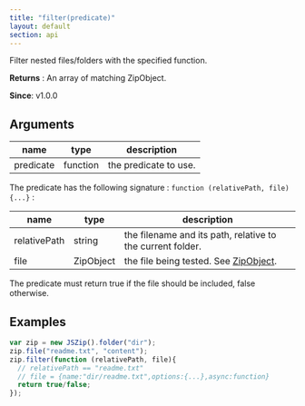 ```yaml
---
title: "filter(predicate)"
layout: default
section: api
---
```


Filter nested files/folders with the specified function.

__Returns__ : An array of matching ZipObject.

__Since__: v1.0.0

## Arguments

name      | type     | description
----------|----------|------------
predicate | function | the predicate to use.

The predicate has the following signature : `function (relativePath, file) {...}` :

name         | type      | description
-------------|-----------|------------
relativePath | string    | the filename and its path, relative to the current folder.
file         | ZipObject | the file being tested. See [ZipObject]({{site.baseurl}}/documentation/api_zipobject.php).

The predicate must return true if the file should be included, false otherwise.


## Examples

```js
var zip = new JSZip().folder("dir");
zip.file("readme.txt", "content");
zip.filter(function (relativePath, file){
  // relativePath == "readme.txt"
  // file = {name:"dir/readme.txt",options:{...},async:function}
  return true/false;
});
```


